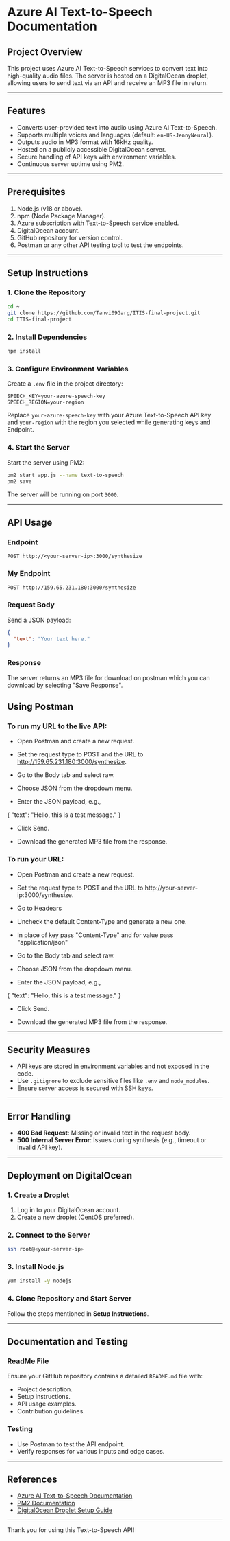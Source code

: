 # Azure AI Text-to-Speech Documentation

## Project Overview
This project uses Azure AI Text-to-Speech services to convert text into high-quality audio files. The server is hosted on a DigitalOcean droplet, allowing users to send text via an API and receive an MP3 file in return.

---

## Features
- Converts user-provided text into audio using Azure AI Text-to-Speech.
- Supports multiple voices and languages (default: `en-US-JennyNeural`).
- Outputs audio in MP3 format with 16kHz quality.
- Hosted on a publicly accessible DigitalOcean server.
- Secure handling of API keys with environment variables.
- Continuous server uptime using PM2.

---

## Prerequisites
1. Node.js (v18 or above).
2. npm (Node Package Manager).
3. Azure subscription with Text-to-Speech service enabled.
4. DigitalOcean account.
5. GitHub repository for version control.
6. Postman or any other API testing tool to test the endpoints.

---

## Setup Instructions

### 1. Clone the Repository

```bash
cd ~
git clone https://github.com/Tanvi09Garg/ITIS-final-project.git
cd ITIS-final-project
```

### 2. Install Dependencies

```bash
npm install
```

### 3. Configure Environment Variables
Create a `.env` file in the project directory:

```
SPEECH_KEY=your-azure-speech-key
SPEECH_REGION=your-region
```

Replace `your-azure-speech-key` with your Azure Text-to-Speech API key and `your-region` with the region you selected while generating keys and Endpoint.

### 4. Start the Server

Start the server using PM2:

```bash
pm2 start app.js --name text-to-speech
pm2 save
```

The server will be running on port `3000`.

---

## API Usage

### Endpoint
`POST http://<your-server-ip>:3000/synthesize`

### My Endpoint
`POST http://159.65.231.180:3000/synthesize`

### Request Body
Send a JSON payload:

```json
{
  "text": "Your text here."
}
```

### Response
The server returns an MP3 file for download on postman which you can download by selecting "Save Response".

## Using Postman

### To run my URL to the live API:

- Open Postman and create a new request.

- Set the request type to POST and the URL to http://159.65.231.180:3000/synthesize.

- Go to the Body tab and select raw.

- Choose JSON from the dropdown menu.

- Enter the JSON payload, e.g.,

{
  "text": "Hello, this is a test message."
}

- Click Send.

- Download the generated MP3 file from the response.

### To run your URL:

- Open Postman and create a new request.

- Set the request type to POST and the URL to http://your-server-ip:3000/synthesize.
- Go to Headears
- Uncheck the default Content-Type and generate a new one.
- In place of key pass "Content-Type" and for value pass "application/json"

- Go to the Body tab and select raw.

- Choose JSON from the dropdown menu.

- Enter the JSON payload, e.g.,

{
  "text": "Hello, this is a test message."
}

- Click Send.

- Download the generated MP3 file from the response.

---

## Security Measures
- API keys are stored in environment variables and not exposed in the code.
- Use `.gitignore` to exclude sensitive files like `.env` and `node_modules`.
- Ensure server access is secured with SSH keys.

---

## Error Handling
- **400 Bad Request**: Missing or invalid text in the request body.
- **500 Internal Server Error**: Issues during synthesis (e.g., timeout or invalid API key).

---

## Deployment on DigitalOcean

### 1. Create a Droplet
1. Log in to your DigitalOcean account.
2. Create a new droplet (CentOS preferred).

### 2. Connect to the Server
```bash
ssh root@<your-server-ip>
```

### 3. Install Node.js
```bash
yum install -y nodejs
```

### 4. Clone Repository and Start Server
Follow the steps mentioned in **Setup Instructions**.

---

## Documentation and Testing
### ReadMe File
Ensure your GitHub repository contains a detailed `README.md` file with:
- Project description.
- Setup instructions.
- API usage examples.
- Contribution guidelines.

### Testing
- Use Postman to test the API endpoint.
- Verify responses for various inputs and edge cases.

---

## References
- [Azure AI Text-to-Speech Documentation](https://azure.microsoft.com/en-us/products/ai-services/ai-speech/)
- [PM2 Documentation](https://pm2.keymetrics.io/)
- [DigitalOcean Droplet Setup Guide](https://www.digitalocean.com/docs/)

---

Thank you for using this Text-to-Speech API!

